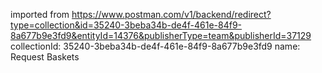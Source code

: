 imported from https://www.postman.com/v1/backend/redirect?type=collection&id=35240-3beba34b-de4f-461e-84f9-8a677b9e3fd9&entityId=14376&publisherType=team&publisherId=37129
collectionId: 35240-3beba34b-de4f-461e-84f9-8a677b9e3fd9
name: Request Baskets